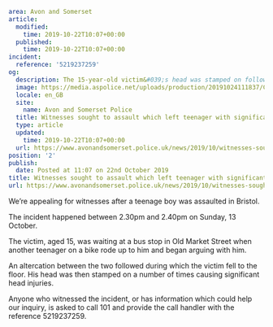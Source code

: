 ```yaml
area: Avon and Somerset
article:
  modified:
    time: 2019-10-22T10:07+00:00
  published:
    time: 2019-10-22T10:07+00:00
incident:
  reference: '5219237259'
og:
  description: The 15-year-old victim&#039;s head was stamped on following an altercation with another teenager in Bristol&#8230;
  image: https://media.aspolice.net/uploads/production/20191024111837/Can-you-help-radio.jpg
  locale: en_GB
  site:
    name: Avon and Somerset Police
  title: Witnesses sought to assault which left teenager with significant head injuries | Avon and Somerset Police
  type: article
  updated:
    time: 2019-10-22T10:07+00:00
  url: https://www.avonandsomerset.police.uk/news/2019/10/witnesses-sought-to-assault-which-left-teenager-with-significant-head-injuries/
position: '2'
publish:
  date: Posted at 11:07 on 22nd October 2019
title: Witnesses sought to assault which left teenager with significant head injuries | Avon and Somerset Police
url: https://www.avonandsomerset.police.uk/news/2019/10/witnesses-sought-to-assault-which-left-teenager-with-significant-head-injuries/
```

We’re appealing for witnesses after a teenage boy was assaulted in Bristol.

The incident happened between 2.30pm and 2.40pm on Sunday, 13 October.

The victim, aged 15, was waiting at a bus stop in Old Market Street when another teenager on a bike rode up to him and began arguing with him.

An altercation between the two followed during which the victim fell to the floor. His head was then stamped on a number of times causing significant head injuries.

Anyone who witnessed the incident, or has information which could help our inquiry, is asked to call 101 and provide the call handler with the reference 5219237259.
